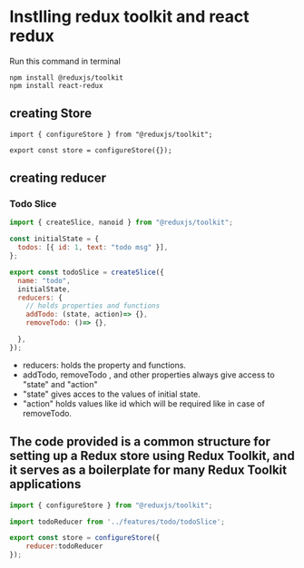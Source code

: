 # Instlling redux toolkit and react redux
Run this command in terminal
```
npm install @reduxjs/toolkit
npm install react-redux
```
## creating Store
```
import { configureStore } from "@reduxjs/toolkit";

export const store = configureStore({});
```
## creating reducer
### Todo Slice

```javascript
import { createSlice, nanoid } from "@reduxjs/toolkit";

const initialState = {
  todos: [{ id: 1, text: "todo msg" }],
};

export const todoSlice = createSlice({
  name: "todo",
  initialState,
  reducers: {
    // holds properties and functions
    addTodo: (state, action)=> {},
    removeTodo: ()=> {},

  },
});

```
- reducers: holds the property and functions.
- addTodo, removeTodo , and other properties always give access to "state" and "action"
- "state" gives acces to the values of initial state.
- "action" holds values like id which will be required like in case of removeTodo.


##  The code  provided is a common structure for setting up a Redux store using Redux Toolkit, and it serves as a boilerplate for many Redux Toolkit applications
```javascript
import { configureStore } from "@reduxjs/toolkit";

import todoReducer from '../features/todo/todoSlice';

export const store = configureStore({
    reducer:todoReducer
});
```
